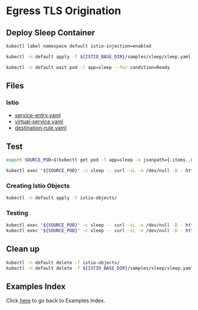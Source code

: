 # Egress TLS Origination

## Deploy Sleep Container

```bash
kubectl label namespace default istio-injection=enabled

kubectl -n default apply -f ${ISTIO_BASE_DIR}/samples/sleep/sleep.yaml

kubectl -n default wait pod -l app=sleep --for condition=Ready
```

## Files

### **Istio**

- [service-entry.yaml](istio-objects/service-entry.yaml)
- [virtual-service.yaml](istio-objects/virtual-service.yaml)
- [destination-rule.yaml](istio-objects/destination-rule.yaml)

## Test

```bash
export SOURCE_POD=$(kubectl get pod -l app=sleep -o jsonpath={.items..metadata.name})

kubectl exec "${SOURCE_POD}" -c sleep -- curl -sL -o /dev/null -D - http://edition.cnn.com/politics
```

### Creating Istio Objects

```bash
kubectl -n default apply -f istio-objects/
```

### Testing

```bash
kubectl exec "${SOURCE_POD}" -c sleep -- curl -sL -o /dev/null -D - http://edition.cnn.com/politics
kubectl exec "${SOURCE_POD}" -c sleep -- curl -sL -o /dev/null -D - https://edition.cnn.com/politics
```

## Clean up

```bash
kubectl -n default delete -f istio-objects/
kubectl -n default delete -f ${ISTIO_BASE_DIR}/samples/sleep/sleep.yaml
```

## Examples Index

Click [here](../../README.md) to go back to Examples Index.
